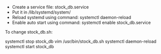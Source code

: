 - Create a service file: stock_db.service
- Put it in /lib/systemd/system/
- Reload systemd using command: systemctl daemon-reload
- Enable auto start using command: systemctl enable stock_db.service

To change stock_db.sh:

systemctl stop stock_db
vim /usr/bin/stock_db.sh
systemctl daemon-reload
systemctl start stock_db